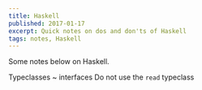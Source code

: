 ```yaml
---
title: Haskell
published: 2017-01-17
excerpt: Quick notes on dos and don'ts of Haskell
tags: notes, Haskell
---
```


Some notes below on Haskell.

Typeclasses ~ interfaces
Do not use the `read` typeclass
